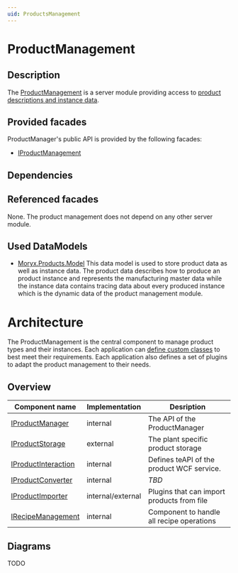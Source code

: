 ```yaml
---
uid: ProductsManagement
---
```

# ProductManagement

## Description

The [ProductManagement](xref:Moryx.Products.Management) is a server module providing access to [product descriptions and instance data](xref:ProductsConcept).

## Provided facades

ProductManager's public API is provided by the following facades:

* [IProductManagement](xref:Moryx.AbstractionLayer.Products.IProductManagement) 

## Dependencies

## Referenced facades

None. The product management does not depend on any other server module.

## Used DataModels

* [Moryx.Products.Model](xref:Moryx.Products.Model) This data model is used to store product data as well as instance data. The product data describes how to produce an product instance and represents the manufacturing master data while the instance data contains tracing data about every produced instance which is the dynamic data of the product management module.

# Architecture
The ProductManagement is the central component to manage product types and their instances. Each application can [define custom classes](xref:ProductsDefinition) to best
meet their requirements. Each application also defines a set of plugins to adapt the product management to their needs.

## Overview

Component name|Implementation|Desription
--------------|--------------|----------
[IProductManager](xref:Moryx.Products.Management.IProductManager)|internal|The API of the ProductManager
[IProductStorage](xref:Moryx.Products.Management.IProductStorage)|external|The plant specific product storage
[IProductInteraction](xref:Moryx.Products.Management.Modification.IProductInteraction)|internal|Defines teAPI of the product WCF service.
[IProductConverter](xref:Moryx.Products.Management.Modification.IProductConverter)|internal| *TBD*
[IProductImporter](xref:Moryx.Products.Management.Importers.IProductImporter)|internal/external|Plugins that can import products from file
[IRecipeManagement](xref:Moryx.Products.Management.IRecipeManagement)|internal|Component to handle all recipe operations

## Diagrams

TODO
